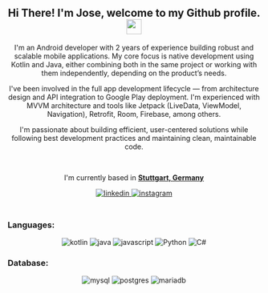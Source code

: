 <div align="center">
<h2> Hi There! I'm Jose, welcome to my Github profile. <img src="https://github.com/abdoachhoubi/abdoachhoubi/blob/main/gifs/Hi.gif" width="30"></h2>

I'm an Android developer with 2 years of experience building robust and scalable mobile applications. My core focus is native development using Kotlin and Java, either combining both in the same project or working with them independently, depending on the product’s needs.

I've been involved in the full app development lifecycle — from architecture design and API integration to Google Play deployment. I'm experienced with MVVM architecture and tools like Jetpack (LiveData, ViewModel, Navigation), Retrofit, Room, Firebase, among others.

I'm passionate about building efficient, user-centered solutions while following best development practices and maintaining clean, maintainable code.

<br />
 
I'm currently based in **[Stuttgart, Germany](https://share.google/sGB0GY7sQfTb1UrYF)**
   
<a href="https://www.linkedin.com/in/joseramongamezappdeveloper/" target="_blank">
<img src=https://img.shields.io/badge/linkedin-%2300acee.svg?color=405DE6&style=for-the-badge&logo=linkedin&logoColor=white alt=linkedin style="margin-bottom: 5px;" />
</a>
<a href="https://www.instagram.com/iron__gamez" target="_blank">
<img src=https://img.shields.io/badge/instagram-%ff5851db.svg?color=C13584&style=for-the-badge&logo=instagram&logoColor=white alt=instagram style="margin-bottom: 5px;" />
</a>
<br />
<br>
<h3 align="left">Languages:</h3>
   <span>
   <img src="https://img.shields.io/badge/kotlin-%237F52FF.svg?style=for-the-badge&logo=kotlin&logoColor=white" alt="kotlin"/> 
   <img src="https://img.shields.io/badge/java-%23ED8B00.svg?style=for-the-badge&logo=openjdk&logoColor=white" alt="java"/> 
   <img src="https://img.shields.io/badge/javascript-%23323330.svg?style=for-the-badge&logo=javascript&logoColor=%23F7DF1E" alt="javascript"/> 
   <img src="https://img.shields.io/badge/python-3670A0?style=for-the-badge&logo=python&logoColor=ffdd54" alt="Python"/>
   <img src="https://img.shields.io/badge/c%23-%23239120.svg?style=for-the-badge&logo=csharp&logoColor=white" alt="C#"/>
   </span>
<br />
<h3 align="left"> Database:</h3>
   <span>
   <img src="https://img.shields.io/badge/mysql-4479A1.svg?style=for-the-badge&logo=mysql&logoColor=white" alt="mysql"/> 
   <img src="https://img.shields.io/badge/postgres-%23316192.svg?style=for-the-badge&logo=postgresql&logoColor=white" alt="postgres"/> 
   <img src="https://img.shields.io/badge/MariaDB-003545?style=for-the-badge&logo=mariadb&logoColor=white" alt="mariadb"/> 

   </span>
<br />


